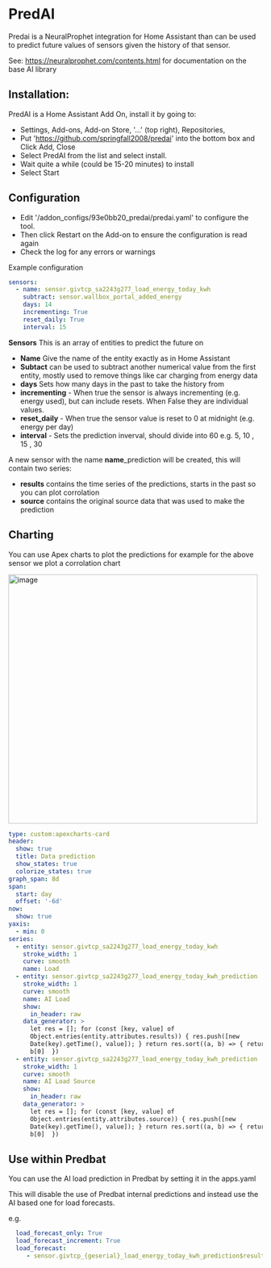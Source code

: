 # PredAI

Predai is a NeuralProphet integration for Home Assistant than can be used to predict future values of sensors given the history of that sensor.

See: https://neuralprophet.com/contents.html for documentation on the base AI library

## Installation:

PredAI is a Home Assistant Add On, install it by going to:
- Settings, Add-ons, Add-on Store, '...' (top right), Repositories,
- Put 'https://github.com/springfall2008/predai' into the bottom box and Click Add, Close
- Select PredAI from the list and select install.
- Wait quite a while (could be 15-20 minutes) to install
- Select Start

## Configuration
- Edit '/addon_configs/93e0bb20_predai/predai.yaml' to configure the tool.
- Then click Restart on the Add-on to ensure the configuration is read again
- Check the log for any errors or warnings

Example configuration

```yaml
sensors:
  - name: sensor.givtcp_sa2243g277_load_energy_today_kwh
    subtract: sensor.wallbox_portal_added_energy
    days: 14
    incrementing: True
    reset_daily: True
    interval: 15
```

**Sensors** This is an array of entities to predict the future on

  - **Name** Give the name of the entity exactly as in Home Assistant
  - **Subtact** can be used to subtract another numerical value from the first entity, mostly used to remove things like car charging from energy data
  - **days** Sets how many days in the past to take the history from
  - **incrementing** - When true the sensor is always incrementing (e.g. energy used), but can include resets. When False they are individual values.
  - **reset_daily** - When true the sensor value is reset to 0 at midnight (e.g. energy per day)
  - **interval** - Sets the prediction inverval, should divide into 60 e.g. 5, 10 , 15 , 30

A new sensor with the name **name**_prediction will be created, this will contain two series:
  - **results** contains the time series of the predictions, starts in the past so you can plot corrolation
  - **source** contains the original source data that was used to make the prediction

## Charting

You can use Apex charts to plot the predictions for example for the above sensor we plot a corrolation chart

<img width="494" alt="image" src="https://github.com/springfall2008/predai/assets/48591903/070ae165-f242-4ce9-a7e1-aef9294c82af">


```yaml
type: custom:apexcharts-card
header:
  show: true
  title: Data prediction
  show_states: true
  colorize_states: true
graph_span: 8d
span:
  start: day
  offset: '-6d'
now:
  show: true
yaxis:
  - min: 0
series:
  - entity: sensor.givtcp_sa2243g277_load_energy_today_kwh
    stroke_width: 1
    curve: smooth
    name: Load
  - entity: sensor.givtcp_sa2243g277_load_energy_today_kwh_prediction
    stroke_width: 1
    curve: smooth
    name: AI Load
    show:
      in_header: raw
    data_generator: >
      let res = []; for (const [key, value] of
      Object.entries(entity.attributes.results)) { res.push([new
      Date(key).getTime(), value]); } return res.sort((a, b) => { return a[0] -
      b[0]  })
  - entity: sensor.givtcp_sa2243g277_load_energy_today_kwh_prediction
    stroke_width: 1
    curve: smooth
    name: AI Load Source
    show:
      in_header: raw
    data_generator: >
      let res = []; for (const [key, value] of
      Object.entries(entity.attributes.source)) { res.push([new
      Date(key).getTime(), value]); } return res.sort((a, b) => { return a[0] -
      b[0]  })
```

## Use within Predbat

You can use the AI load prediction in Predbat by setting it in the apps.yaml

This will disable the use of Predbat internal predictions and instead use the AI based one for load forecasts.

e.g.

```yaml
  load_forecast_only: True
  load_forecast_increment: True
  load_forecast:
     - sensor.givtcp_{geserial}_load_energy_today_kwh_prediction$results
```
